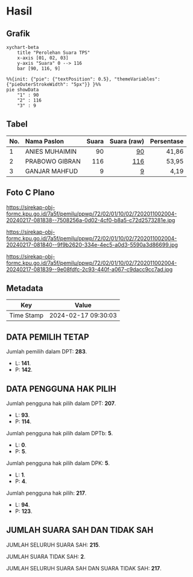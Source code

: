 # Hasil

## Grafik

```mermaid
xychart-beta
    title "Perolehan Suara TPS"
    x-axis [01, 02, 03]
    y-axis "Suara" 0 --> 116
    bar [90, 116, 9]
```

```mermaid
%%{init: {"pie": {"textPosition": 0.5}, "themeVariables": {"pieOuterStrokeWidth": "5px"}} }%%
pie showData
    "1" : 90
    "2" : 116
    "3" : 9
```

## Tabel

| No. | Nama Paslon    | Suara | Suara (raw) | Persentase |
|:--- |:-------------- | -----:| -----------:| ----------:|
| 1   | ANIES MUHAIMIN | 90    | [90][p-1]   | 41,86      |
| 2   | PRABOWO GIBRAN | 116   | [116][p-2]  | 53,95      |
| 3   | GANJAR MAHFUD  | 9     | [9][p-3]    | 4,19       |


[p-1]: https://github.com/gigit-pemilu/pemilu-2024-72-sulawesi-tengah/blob/main/pilpres/hitung-suara/sub/72-sulawesi-tengah/sub/02-poso/sub/01-poso-kota/sub/1002-moengko-baru/sub/004-tps/sub/paslon-1.txt
[p-2]: https://github.com/gigit-pemilu/pemilu-2024-72-sulawesi-tengah/blob/main/pilpres/hitung-suara/sub/72-sulawesi-tengah/sub/02-poso/sub/01-poso-kota/sub/1002-moengko-baru/sub/004-tps/sub/paslon-2.txt
[p-3]: https://github.com/gigit-pemilu/pemilu-2024-72-sulawesi-tengah/blob/main/pilpres/hitung-suara/sub/72-sulawesi-tengah/sub/02-poso/sub/01-poso-kota/sub/1002-moengko-baru/sub/004-tps/sub/paslon-3.txt

## Foto C Plano

https://sirekap-obj-formc.kpu.go.id/7a5f/pemilu/ppwp/72/02/01/10/02/7202011002004-20240217-081838--7508256a-0d02-4cf0-b8a5-c72d2573281e.jpg

https://sirekap-obj-formc.kpu.go.id/7a5f/pemilu/ppwp/72/02/01/10/02/7202011002004-20240217-081840--9f9b2620-334e-4ec5-a0d3-5590a3d86699.jpg

https://sirekap-obj-formc.kpu.go.id/7a5f/pemilu/ppwp/72/02/01/10/02/7202011002004-20240217-081839--9e08fdfc-2c93-440f-a067-c9dacc9cc7ad.jpg


## Metadata

| Key        | Value               |
| ---------- | ------------------- |
| Time Stamp | 2024-02-17 09:30:03 |


## DATA PEMILIH TETAP

Jumlah pemilih dalam DPT: **283**.
 * L: **141**.
 * P: **142**.

## DATA PENGGUNA HAK PILIH

Jumlah pengguna hak pilih dalam DPT: **207**.
 * L: **93**.
 * P: **114**.

Jumlah pengguna hak pilih dalam DPTb: **5**.
 * L: **0**.
 * P: **5**.

Jumlah pengguna hak pilih dalam DPK: **5**.
 * L: **1**.
 * P: **4**.

Jumlah pengguna hak pilih: **217**.
 * L: **94**.
 * P: **123**.

## JUMLAH SUARA SAH DAN TIDAK SAH

JUMLAH SELURUH SUARA SAH: **215**.

JUMLAH SUARA TIDAK SAH: **2**.

JUMLAH SELURUH SUARA SAH DAN SUARA TIDAK SAH: **217**.


